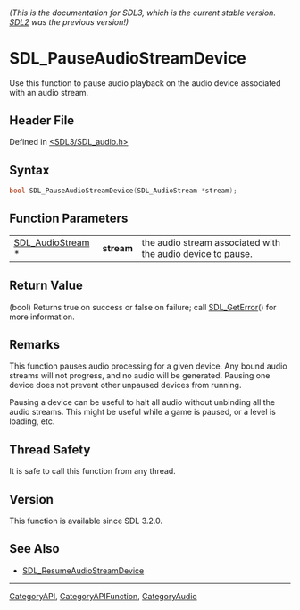 ###### (This is the documentation for SDL3, which is the current stable version. [SDL2](https://wiki.libsdl.org/SDL2/) was the previous version!)
# SDL_PauseAudioStreamDevice

Use this function to pause audio playback on the audio device associated with an audio stream.

## Header File

Defined in [<SDL3/SDL_audio.h>](https://github.com/libsdl-org/SDL/blob/main/include/SDL3/SDL_audio.h)

## Syntax

```c
bool SDL_PauseAudioStreamDevice(SDL_AudioStream *stream);
```

## Function Parameters

|                                      |            |                                                             |
| ------------------------------------ | ---------- | ----------------------------------------------------------- |
| [SDL_AudioStream](SDL_AudioStream) * | **stream** | the audio stream associated with the audio device to pause. |

## Return Value

(bool) Returns true on success or false on failure; call
[SDL_GetError](SDL_GetError)() for more information.

## Remarks

This function pauses audio processing for a given device. Any bound audio
streams will not progress, and no audio will be generated. Pausing one
device does not prevent other unpaused devices from running.

Pausing a device can be useful to halt all audio without unbinding all the
audio streams. This might be useful while a game is paused, or a level is
loading, etc.

## Thread Safety

It is safe to call this function from any thread.

## Version

This function is available since SDL 3.2.0.

## See Also

- [SDL_ResumeAudioStreamDevice](SDL_ResumeAudioStreamDevice)

----
[CategoryAPI](CategoryAPI), [CategoryAPIFunction](CategoryAPIFunction), [CategoryAudio](CategoryAudio)

